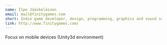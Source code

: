 ```yaml
---
name: Ilpo Jääskeläinen
email: mail@finitygames.com
short: Indie game developer, design, programming, graphics and sound solutions
link: http://www.finitygames.com/
---
```

Focus on mobile devices (Unity3d environment)